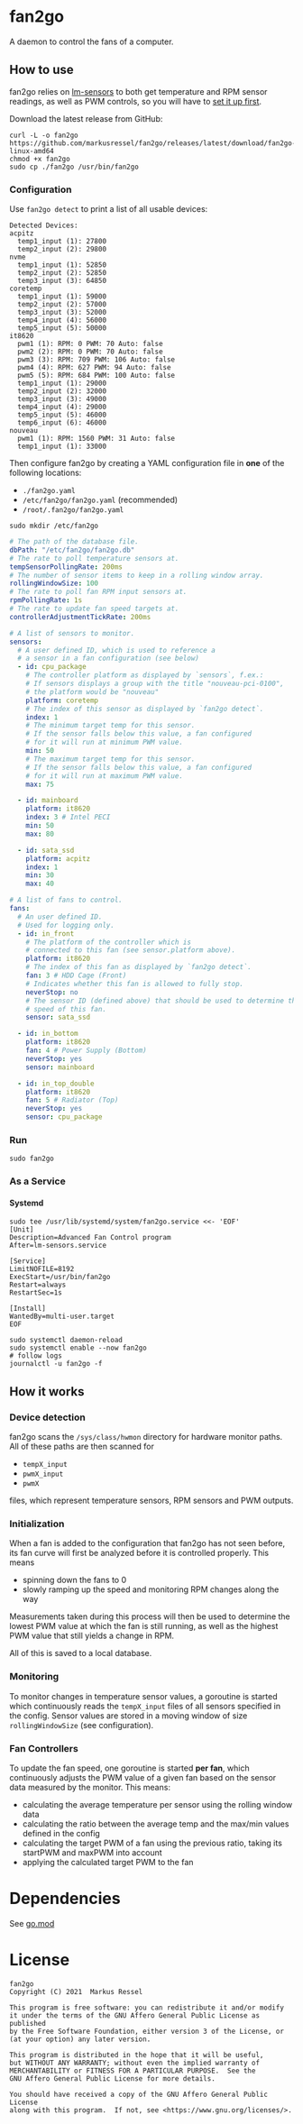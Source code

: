 # fan2go

A daemon to control the fans of a computer.

## How to use

fan2go relies on [lm-sensors](https://github.com/lm-sensors/lm-sensors) to both get temperature and RPM sensor readings,
as well as PWM controls, so you will have
to [set it up first](https://wiki.archlinux.org/index.php/Lm_sensors#Installation).

Download the latest release from GitHub:

```shell
curl -L -o fan2go  https://github.com/markusressel/fan2go/releases/latest/download/fan2go-linux-amd64
chmod +x fan2go
sudo cp ./fan2go /usr/bin/fan2go
```

### Configuration

Use `fan2go detect` to print a list of all usable devices:

```shell
Detected Devices:
acpitz
  temp1_input (1): 27800
  temp2_input (2): 29800
nvme
  temp1_input (1): 52850
  temp2_input (2): 52850
  temp3_input (3): 64850
coretemp
  temp1_input (1): 59000
  temp2_input (2): 57000
  temp3_input (3): 52000
  temp4_input (4): 56000
  temp5_input (5): 50000
it8620
  pwm1 (1): RPM: 0 PWM: 70 Auto: false
  pwm2 (2): RPM: 0 PWM: 70 Auto: false
  pwm3 (3): RPM: 709 PWM: 106 Auto: false
  pwm4 (4): RPM: 627 PWM: 94 Auto: false
  pwm5 (5): RPM: 684 PWM: 100 Auto: false
  temp1_input (1): 29000
  temp2_input (2): 32000
  temp3_input (3): 49000
  temp4_input (4): 29000
  temp5_input (5): 46000
  temp6_input (6): 46000
nouveau
  pwm1 (1): RPM: 1560 PWM: 31 Auto: false
  temp1_input (1): 33000
```

Then configure fan2go by creating a YAML configuration file in **one** of the following locations:

* `./fan2go.yaml`
* `/etc/fan2go/fan2go.yaml` (recommended)
* `/root/.fan2go/fan2go.yaml`

```shell
sudo mkdir /etc/fan2go
```

```yaml
# The path of the database file.
dbPath: "/etc/fan2go/fan2go.db"
# The rate to poll temperature sensors at.
tempSensorPollingRate: 200ms
# The number of sensor items to keep in a rolling window array.
rollingWindowSize: 100
# The rate to poll fan RPM input sensors at.
rpmPollingRate: 1s
# The rate to update fan speed targets at.
controllerAdjustmentTickRate: 200ms

# A list of sensors to monitor.
sensors:
  # A user defined ID, which is used to reference a
  # a sensor in a fan configuration (see below)
  - id: cpu_package
    # The controller platform as displayed by `sensors`, f.ex.:
    # If sensors displays a group with the title "nouveau-pci-0100",
    # the platform would be "nouveau"
    platform: coretemp
    # The index of this sensor as displayed by `fan2go detect`.
    index: 1
    # The minimum target temp for this sensor.
    # If the sensor falls below this value, a fan configured
    # for it will run at minimum PWM value.
    min: 50
    # The maximum target temp for this sensor.
    # If the sensor falls below this value, a fan configured
    # for it will run at maximum PWM value.
    max: 75

  - id: mainboard
    platform: it8620
    index: 3 # Intel PECI
    min: 50
    max: 80

  - id: sata_ssd
    platform: acpitz
    index: 1
    min: 30
    max: 40

# A list of fans to control.
fans:
  # An user defined ID.
  # Used for logging only.
  - id: in_front
    # The platform of the controller which is
    # connected to this fan (see sensor.platform above).
    platform: it8620
    # The index of this fan as displayed by `fan2go detect`.
    fan: 3 # HDD Cage (Front)
    # Indicates whether this fan is allowed to fully stop.
    neverStop: no
    # The sensor ID (defined above) that should be used to determine the
    # speed of this fan.
    sensor: sata_ssd

  - id: in_bottom
    platform: it8620
    fan: 4 # Power Supply (Bottom)
    neverStop: yes
    sensor: mainboard

  - id: in_top_double
    platform: it8620
    fan: 5 # Radiator (Top)
    neverStop: yes
    sensor: cpu_package
```

### Run

```shell
sudo fan2go
```

### As a Service

#### Systemd

```
sudo tee /usr/lib/systemd/system/fan2go.service <<- 'EOF'
[Unit]
Description=Advanced Fan Control program
After=lm-sensors.service

[Service]
LimitNOFILE=8192
ExecStart=/usr/bin/fan2go
Restart=always
RestartSec=1s

[Install]
WantedBy=multi-user.target
EOF
```

```shell
sudo systemctl daemon-reload
sudo systemctl enable --now fan2go
# follow logs
journalctl -u fan2go -f
```

## How it works

### Device detection

fan2go scans the `/sys/class/hwmon` directory for hardware monitor paths. All of these paths are then scanned for

- `tempX_input`
- `pwmX_input`
- `pwmX`

files, which represent temperature sensors, RPM sensors and PWM outputs.

### Initialization

When a fan is added to the configuration that fan2go has not seen before, its fan curve will first be analyzed before it
is controlled properly. This means

* spinning down the fans to 0
* slowly ramping up the speed and monitoring RPM changes along the way

Measurements taken during this process will then be used to determine the lowest PWM value at which the fan is still
running, as well as the highest PWM value that still yields a change in RPM.

All of this is saved to a local database.

### Monitoring

To monitor changes in temperature sensor values, a goroutine is started which continuously reads the `tempX_input` files
of all sensors specified in the config. Sensor values are stored in a moving window of size `rollingWindowSize` (see
configuration).

### Fan Controllers

To update the fan speed, one goroutine is started **per fan**, which continuously adjusts the PWM value of a given fan
based on the sensor data measured by the monitor. This means:

* calculating the average temperature per sensor using the rolling window data
* calculating the ratio between the average temp and the max/min values defined in the config
* calculating the target PWM of a fan using the previous ratio, taking its startPWM and maxPWM into account
* applying the calculated target PWM to the fan

# Dependencies

See [go.mod](go.mod)

# License

```
fan2go
Copyright (C) 2021  Markus Ressel

This program is free software: you can redistribute it and/or modify
it under the terms of the GNU Affero General Public License as published
by the Free Software Foundation, either version 3 of the License, or
(at your option) any later version.

This program is distributed in the hope that it will be useful,
but WITHOUT ANY WARRANTY; without even the implied warranty of
MERCHANTABILITY or FITNESS FOR A PARTICULAR PURPOSE.  See the
GNU Affero General Public License for more details.

You should have received a copy of the GNU Affero General Public License
along with this program.  If not, see <https://www.gnu.org/licenses/>.
```